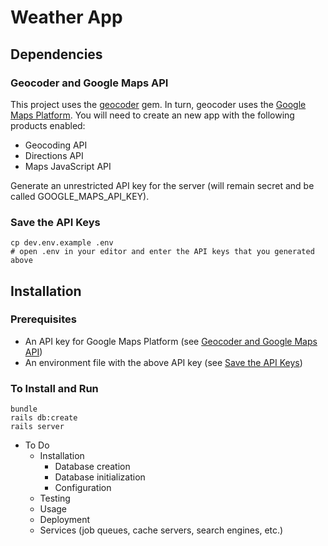 # Weather App

## Dependencies

### Geocoder and Google Maps API

This project uses the [geocoder](https://github.com/alexreisner/geocoder) gem.
In turn, geocoder uses the [Google Maps Platform](https://developers.google.com/maps).
You will need to create an new app with the following products enabled:
- Geocoding API
- Directions API
- Maps JavaScript API

Generate an unrestricted API key for the server (will remain secret and be called GOOGLE_MAPS_API_KEY).

### Save the API Keys

    cp dev.env.example .env
    # open .env in your editor and enter the API keys that you generated above

## Installation

### Prerequisites

- An API key for Google Maps Platform (see [Geocoder and Google Maps API](#geocoder-and-google-maps-api))
- An environment file with the above API key (see [Save the API Keys](save-the-api-keys))

### To Install and Run

    bundle
    rails db:create
    rails server

- To Do
  - Installation
      - Database creation
      - Database initialization
      - Configuration
  - Testing
  - Usage
  - Deployment
  - Services (job queues, cache servers, search engines, etc.)
